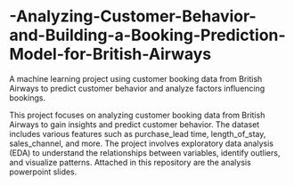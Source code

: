 # -Analyzing-Customer-Behavior-and-Building-a-Booking-Prediction-Model-for-British-Airways
A machine learning project using customer booking data from British Airways to predict customer behavior and analyze factors influencing bookings.

This project focuses on analyzing customer booking data from British Airways to gain insights and predict customer behavior. 
The dataset includes various features such as purchase_lead time, length_of_stay, sales_channel, and more. 
The project involves exploratory data analysis (EDA) to understand the relationships between variables, identify outliers, and visualize patterns.
Attached in this repository are the analysis powerpoint slides.

